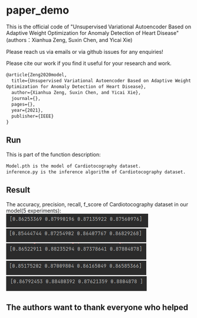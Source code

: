 # paper_demo
This is the official code of "Unsupervised Variational Autoencoder Based on Adaptive Weight Optimization for Anomaly Detection of Heart Disease" (authors：Xianhua Zeng, Suxin Chen, and Yicai Xie)

Please reach us via emails or via github issues for any enquiries!

Please cite our work if you find it useful for your research and work.

```
@article{Zeng2020model,
  title={Unsupervised Variational Autoencoder Based on Adaptive Weight Optimization for Anomaly Detection of Heart Disease},
  author={Xianhua Zeng, Suxin Chen, and Yicai Xie},
  journal={},
  pages={},
  year={2021},
  publisher={IEEE}
}
```

## Run
This is part of the function description:
```
Model.pth is the model of Cardiotocography dataset.
inference.py is the inference algorithm of Cardiotocography dataset.
```

## Result
The accuracy, precision, recall, f_score of Cardiotocography dataset in our model(5 experiments):
![image cannot find](https://github.com/Chenxinxin1221/paper_demo/blob/main/image/01.png)
![image cannot find](https://github.com/Chenxinxin1221/paper_demo/blob/main/image/02.png)
![image cannot find](https://github.com/Chenxinxin1221/paper_demo/blob/main/image/03.png)
![image cannot find](https://github.com/Chenxinxin1221/paper_demo/blob/main/image/04.png)
![image cannot find](https://github.com/Chenxinxin1221/paper_demo/blob/main/image/05.png)

## The authors want to thank everyone who helped
